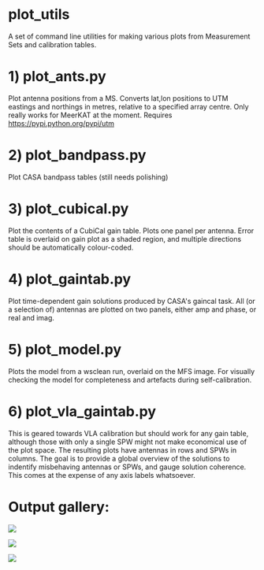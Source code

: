 # plot_utils

A set of command line utilities for making various plots from Measurement Sets and calibration tables.

# 1) plot_ants.py

Plot antenna positions from a MS. Converts lat,lon positions to UTM eastings and northings in metres, relative to a specified array centre. Only really works for MeerKAT at the moment. Requires https://pypi.python.org/pypi/utm

# 2) plot_bandpass.py

Plot CASA bandpass tables (still needs polishing)

# 3) plot_cubical.py

Plot the contents of a CubiCal gain table. Plots one panel per antenna. Error table is overlaid on gain plot as a shaded region, and multiple directions should be automatically colour-coded.

# 4) plot_gaintab.py

Plot time-dependent gain solutions produced by CASA's gaincal task. All (or a selection of) antennas are plotted on two panels, either amp and phase, or real and imag.

# 5) plot_model.py

Plots the model from a wsclean run, overlaid on the MFS image. For visually checking the model for completeness and artefacts during self-calibration.

# 6) plot_vla_gaintab.py

This is geared towards VLA calibration but should work for any gain table, although those with only a single SPW might not make economical use of the plot space. The resulting plots have antennas in rows and SPWs in columns. The goal is to provide a global overview of the solutions to indentify misbehaving antennas or SPWs, and gauge solution coherence. This comes at the expense of any axis labels whatsoever. 

# Output gallery:

<p align="center">
  
![](https://i.imgur.com/eDzd6kK.jpg)

![](https://i.imgur.com/7u8Jox3.jpg)

![](http://i.imgur.com/plF2K6w.jpg)

</p>
